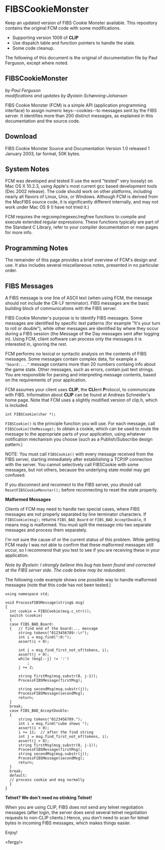 # FIBSCookieMonster

Keep an updated version of FIBS Cookie Monster available. This repository contains the original FCM code with some modifications.

- Supporting version 1009 of **CLIP**
- Use dispatch table and function pointers to handle the state.
- Some code cleanup.

The following of this document is the original of documentation file by Paul Ferguson, except where noted.


## FIBSCookieMonster

*by Paul Ferguson*<br/>
*modifications and updates by Øystein Schønning-Johansen*

FIBS Cookie Monster (FCM) is a simple API (application programming interface) to assign numeric keys--cookies--to messages sent by the FIBS server. It identifies more than 200 distinct messages, as explained in this documentation and the source code.

## Download

FIBS Cookie Monster Source and Documentation Version 1.0 released 1 January 2003, tar format, 50K bytes.

## System Notes

FCM was developed and tested (I use the word "tested" very loosely) on Mac OS X 10.2.3, using Apple's most current gcc based development tools (Dec 2002 release). The code should work on other platforms, including nearly all flavors of Linux, Unix, or Windows. Although FCM is derived from the MacFIBS source code, it is significantly different internally, and may not work under Mac OS 9 (I have not tried it.)

FCM requires the regcomp/regexec/regfree functions to compile and execute extended regular expressions. These functions typically are part of the Standard C Library, refer to your compiler documentation or man pages for more info.

## Programming Notes

The remainder of this page provides a brief overview of FCM's design and use. It also includes several miscellaneous notes, presented in no particular order.

## FIBS Messages

A FIBS message is one line of ASCII text (when using FCM, the message should not include the CR-LF terminator). FIBS messages are the basic building block of communications with the FIBS server.

FIBS Cookie Monster's purpose is to identify FIBS messages. Some messages are identified by specific text patterns (for example "It's your turn to roll or double"), while other messages are identified by where they occur during a FIBS session (the Message of the Day messages sent after logging in). Using FCM, client software can process only the messages it is interested in, ignoring the rest.

FCM performs no lexical or syntactic analysis on the contents of FIBS messages. Some messages contain complex data, for example a `"board:..."` message contains more than 20 numbers containg info about the game state. Other messages, such as errors, contain just text strings. You are responsible for parsing and interpreting message contents, based on the requirements of your application.

FCM assumes your client uses **CLIP**, the **CLI**ent **P**rotocol, to communicate with FIBS. Information about **CLIP** can be found at Andreas Schneider's home page. Note that FCM uses a slightly modified version of clip.h, which is included.

    int FIBSCookie(char *);

`FIBSCookie()` is the principle function you will use. For each message, call `FIBSCookie(theMessage);` to obtain a cookie, which can be used to route the message to the appropriate parts of your application, using whatever notification mechanism you choose (such as a Publish/Subscribe design pattern.)

NOTE: You must call `FIBSCookie()` with every message received from the FIBS server, starting immediately after estabilishing a TCP/IP connection with the server. You cannot selectively call FIBSCookie with some messages, but not others, because the underlying state model may get confused.

If you disconnect and reconnect to the FIBS server, you should call `ResetFIBSCookieMonster();` before reconnecting to reset the state properly.

**Malformed Messages**

Clients of FCM may need to handle two special cases, where FIBS messages are not properly separated by line terminator characters. If `FIBSCookie(msg);` returns `FIBS_BAD_Board` or `FIBS_BAD_AcceptDouble`, it means msg is malformed. You must split the message into two separate messages and process them separately.

I'm not sure the cause of or the current status of this problem. While getting FCM ready I was not able to confirm that these malformed messages still occur, so I recommend that you test to see if you are receiving these in your application.

*Note by Øystein: I strongly believe this bug has been found and corrected at the FIBS server side. The code below may be redundant.*

The following code example shows one possible way to handle malformed messages (note that this code has not been tested.)

    using namespace std;
    
    void ProcessFIBSMessage(string& msg)
    {
      int cookie = FIBSCookie(msg.c_str());
      switch (cookie)
      {
      case FIBS_BAD_Board:
      {   // find end of the board:... message
          string tokens("0123456789:-\r");
          int i = msg.find(":0:");
          assert(i > 0);
          
          int j = msg.find_first_not_of(tokens, i);
          assert(j > 0);
          while (msg[--j] != ':')
              ;
          j += 2;
          
          string firstMsg(msg.substr(0, j-1));
          ProcessFIBSMessage(firstMsg);
          
          string secondMsg(msg.substr(j));
          ProcessFIBSMessage(secondMsg);
          return;
      }
      break;
      case FIBS_BAD_AcceptDouble:
      {
          string tokens("0123456789.");
          int i = msg.find("cube shows ");
          assert(i > 0);
          i += 11;	// after the find string
          int j = msg.find_first_not_of(tokens, i);
          assert(j > 0);
          string firstMsg(msg.substr(0, j-1));
          ProcessFIBSMessage(firstMsg);
          string secondMsg(msg.substr(j));
          ProcessFIBSMessage(secondMsg);
          return;
      }
      break;
      default:
      // process cookie and msg normally
      }
    }

**Telnet? We don't need no stinking Telnet!**

When you are using CLIP, FIBS does not send any telnet negotiation messages (after login, the server does send several telnet negotiation requests to non-CLIP clients.) Hence, you don't need to scan for telnet bytes in incoming FIBS messages, which makes things easier.

Enjoy!

\<fergy/\>
 
